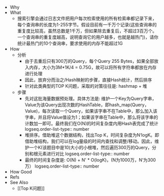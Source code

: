 - Why
- What
	- 搜索引擎会通过日志文件把用户每次检索使用的所有检索串都记录下来，每个查询串的长度为1-255字节。假设目前有一千万个记录(这些查询串的重复度比较高，虽然总数是1千万，但如果除去重复后，不超过3百万个。一个查询串的重复度越高，说明查询它的用户越多，也就是越热门)，请你统计最热门的10个查询串，要求使用的内存不能超过1G
- How
	- 分析
		- 由于去重后只有300万的Query，每个Query 255 Bytes，如果全部放入内存，大小为3M*1K/4 = 0.75G，故可以将所有字符串都放在内存进行处理
		- 因此，放弃分而治之/Hash映射的步骤，直接Hash统计，然后排序
		- 针对此类典型的TOP K问题，采取的对策往往是: hashmap + 堆
	- 步骤
		- 先对这批海量数据预处理。具体方法是: 维护一个Key为Query字串，Value为该Query出现次数的HashTable，即hash_map(Query，Value)，每次读取一个Query，如果该字串不在Table中，那么加入该字串，并且将Value值设为1；如果该字串在Table中，那么将该字串的计数加一即可。最终我们在O(N)的时间复杂度内用Hash表完成了统计
		  logseq.order-list-type:: number
		- 堆排序。借助堆这个数据结构，找出Top K，时间复杂度为N‘logK。即借助堆结构，我们可以在log量级的时间内查找和调整/移动。因此，维护一个K(该题目中是10)大小的小根堆，然后遍历300万的Query，分别和根元素进行对比
		  logseq.order-list-type:: number
		- 最终的时间复杂度是: O(N) + N' * O(logK)，(N为1000万，N’为300万）
		  logseq.order-list-type:: number
- How Good
- Refs
- See Also
	- [[Top K问题]]